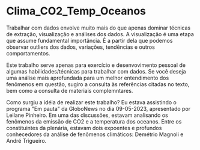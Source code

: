 # Clima_CO2_Temp_Oceanos

Trabalhar com dados envolve muito mais do que apenas dominar técnicas de extração, visualização e análises dos dados. A visualização é uma etapa que assume fundamental importância. É a partir dela que podemos observar outliers dos dados, variações, tendências e outros comportamentos.

Este trabalho serve apenas para exercício e desenvovimento pessoal de algumas habilidades/técnicas para trabalhar com dados. Se você deseja uma análise mais aprofundada para um melhor entendimento dos fenômenos em questão, sugiro a consulta às referências citadas no texto, bem como a consulta de materiais complemntares.

Como surgiu a idéia de realizar este trabalho? Eu estava assistindo o programa "Em pauta" da GloboNews no dia 09-05-2023, apresentado por Leilane Pinheiro. Em uma das discussões, estavam analisando os fenômenos da emissão de CO2 e a temperatura dos oceanos. Entre os constituintes da plenária, estavam dois expoentes e profundos conhecedores da análise de fenômenos climáticos: Demétrio Magnoli e André Trigueiro.
